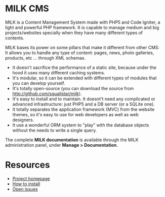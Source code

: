 # MILK CMS

MILK is a Content Management System made with PHP5 and Code Igniter, a light and powerful PHP framework.
It is capable to manage medium and big projects/websites specially when they have many different types of contents.

MILK bases its power on some pillars that make it different from other CMS:
It allows you to handle any type of content: pages, news, photo galleries, products, etc ... through XML schemas.

 * It doesn't sacrifice the performance of a static site, because under the hood it uses many different caching systems.
 * It's modular, so it can be extended with different types of modules that you can develop yourself.
 * It's totally open-source (you can download the source from http://github.com/squallstar/milk).
 * It's easy to install and to maintain. It doesnt't need any complicated or advanced infrastructure: just PHP5 and a DB server (or a SQLite one).
  * It totally separates the application framework (MVC) from the website themes, so it's easy to use for web developers as well as web designers.
  * It use a wonderful ORM system to "play" with the database objects without the needs to write a single query.

The complete **MILK documentation** is available through the MILK administration panel, under **Manage > Documentation**.

# Resources

 * [Project homepage](https://github.com/squallstar/milk)
 * [How to install](https://github.com/squallstar/milk/wiki/2.-Installazione)
 * [Open issues](https://github.com/squallstar/milk/issues)